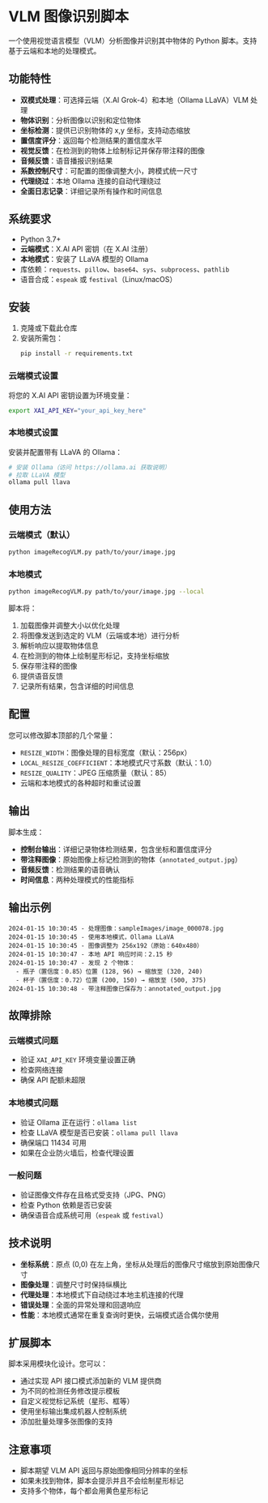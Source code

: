 # VLM 图像识别脚本

一个使用视觉语言模型（VLM）分析图像并识别其中物体的 Python 脚本。支持基于云端和本地的处理模式。

## 功能特性

- **双模式处理**：可选择云端（X.AI Grok-4）和本地（Ollama LLaVA）VLM 处理
- **物体识别**：分析图像以识别和定位物体
- **坐标检测**：提供已识别物体的 x,y 坐标，支持动态缩放
- **置信度评分**：返回每个检测结果的置信度水平
- **视觉反馈**：在检测到的物体上绘制标记并保存带注释的图像
- **音频反馈**：语音播报识别结果
- **系数控制尺寸**：可配置的图像调整大小，跨模式统一尺寸
- **代理绕过**：本地 Ollama 连接的自动代理绕过
- **全面日志记录**：详细记录所有操作和时间信息

## 系统要求
- Python 3.7+
- **云端模式**：X.AI API 密钥（在 X.AI 注册）
- **本地模式**：安装了 LLaVA 模型的 Ollama
- 库依赖：`requests`、`pillow`、`base64`、`sys`、`subprocess`、`pathlib`
- 语音合成：`espeak` 或 `festival`（Linux/macOS）

## 安装

1. 克隆或下载此仓库
2. 安装所需包：
   ```bash
   pip install -r requirements.txt
   ```

### 云端模式设置
将您的 X.AI API 密钥设置为环境变量：
```bash
export XAI_API_KEY="your_api_key_here"
```

### 本地模式设置
安装并配置带有 LLaVA 的 Ollama：
```bash
# 安装 Ollama（访问 https://ollama.ai 获取说明）
# 拉取 LLaVA 模型
ollama pull llava
```

## 使用方法

### 云端模式（默认）
```bash
python imageRecogVLM.py path/to/your/image.jpg
```

### 本地模式
```bash
python imageRecogVLM.py path/to/your/image.jpg --local
```

脚本将：
1. 加载图像并调整大小以优化处理
2. 将图像发送到选定的 VLM（云端或本地）进行分析
3. 解析响应以提取物体信息
4. 在检测到的物体上绘制星形标记，支持坐标缩放
5. 保存带注释的图像
6. 提供语音反馈
7. 记录所有结果，包含详细的时间信息

## 配置

您可以修改脚本顶部的几个常量：

- `RESIZE_WIDTH`：图像处理的目标宽度（默认：256px）
- `LOCAL_RESIZE_COEFFICIENT`：本地模式尺寸系数（默认：1.0）
- `RESIZE_QUALITY`：JPEG 压缩质量（默认：85）
- 云端和本地模式的各种超时和重试设置

## 输出

脚本生成：
- **控制台输出**：详细记录物体检测结果，包含坐标和置信度评分
- **带注释图像**：原始图像上标记检测到的物体（`annotated_output.jpg`）
- **音频反馈**：检测结果的语音确认
- **时间信息**：两种处理模式的性能指标

## 输出示例
```
2024-01-15 10:30:45 - 处理图像：sampleImages/image_000078.jpg
2024-01-15 10:30:45 - 使用本地模式，Ollama LLaVA
2024-01-15 10:30:45 - 图像调整为 256x192（原始：640x480）
2024-01-15 10:30:47 - 本地 API 响应时间：2.15 秒
2024-01-15 10:30:47 - 发现 2 个物体：
  - 瓶子（置信度：0.85）位置 (128, 96) → 缩放至 (320, 240)
  - 杯子（置信度：0.72）位置 (200, 150) → 缩放至 (500, 375)
2024-01-15 10:30:48 - 带注释图像已保存为：annotated_output.jpg
```

## 故障排除

### 云端模式问题
- 验证 `XAI_API_KEY` 环境变量设置正确
- 检查网络连接
- 确保 API 配额未超限

### 本地模式问题
- 验证 Ollama 正在运行：`ollama list`
- 检查 LLaVA 模型是否已安装：`ollama pull llava`
- 确保端口 11434 可用
- 如果在企业防火墙后，检查代理设置

### 一般问题
- 验证图像文件存在且格式受支持（JPG、PNG）
- 检查 Python 依赖是否已安装
- 确保语音合成系统可用（`espeak` 或 `festival`）

## 技术说明

- **坐标系统**：原点 (0,0) 在左上角，坐标从处理后的图像尺寸缩放到原始图像尺寸
- **图像处理**：调整尺寸时保持纵横比
- **代理处理**：本地模式下自动绕过本地主机连接的代理
- **错误处理**：全面的异常处理和回退响应
- **性能**：本地模式通常在重复查询时更快，云端模式适合偶尔使用

## 扩展脚本

脚本采用模块化设计。您可以：
- 通过实现 API 接口模式添加新的 VLM 提供商
- 为不同的检测任务修改提示模板
- 自定义视觉标记系统（星形、框等）
- 使用坐标输出集成机器人控制系统
- 添加批量处理多张图像的支持

## 注意事项
- 脚本期望 VLM API 返回与原始图像相同分辨率的坐标
- 如果未找到物体，脚本会提示并且不会绘制星形标记
- 支持多个物体，每个都会用黄色星形标记
